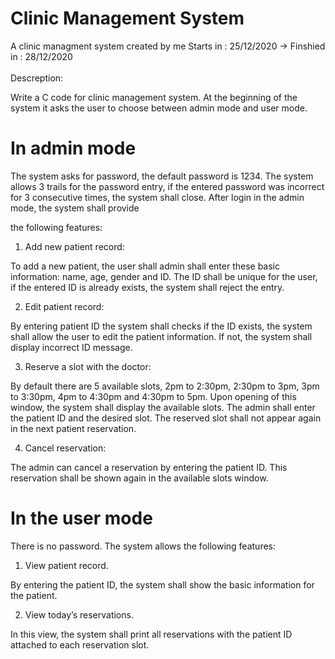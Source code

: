 # Clinic Management System
A clinic managment system created by me Starts in : 25/12/2020 -> Finshied in : 28/12/2020 <br /><br />
Descreption:<br />

Write a C code for clinic management system. At the beginning of the system it asks
the user to choose between admin mode and user mode.<br />

# In admin mode
The system asks for password, the default password is 1234. The system allows 3
trails for the password entry, if the entered password was incorrect for 3 consecutive
times, the system shall close. After login in the admin mode, the system shall provide

the following features:<br />

1. Add new patient record:

To add a new patient, the user shall admin shall enter these basic
information: name, age, gender and ID. The ID shall be unique for the user, if
the entered ID is already exists, the system shall reject the entry.<br />

2. Edit patient record:

By entering patient ID the system shall checks if the ID exists, the system
shall allow the user to edit the patient information. If not, the system shall
display incorrect ID message.<br />

3. Reserve a slot with the doctor:

By default there are 5 available slots, 2pm to 2:30pm, 2:30pm to 3pm, 3pm to
3:30pm, 4pm to 4:30pm and 4:30pm to 5pm. Upon opening of this window,
the system shall display the available slots. The admin shall enter the patient
ID and the desired slot. The reserved slot shall not appear again in the next
patient reservation.<br />

4. Cancel reservation:

The admin can cancel a reservation by entering the patient ID. This
reservation shall be shown again in the available slots window.<br />

# In the user mode
There is no password. The system allows the following features:<br />

1. View patient record.

By entering the patient ID, the system shall show the basic information for the
patient.<br />

2. View today’s reservations.

In this view, the system shall print all reservations with the patient ID attached
to each reservation slot.<br />



